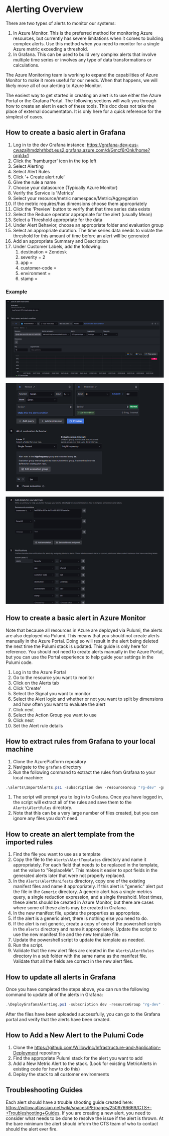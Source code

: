 # Alerting Overview

There are two types of alerts to monitor our systems:

  1. In Azure Monitor. This is the preferred method for monitoring Azure resources, but currently has severe limitations when it comes to building complex alerts. Use this method when you need to monitor for a single Azure metric exceeding a threshold.
  1. In Grafana. This can be used to build very complex alerts that involve multiple time series or involves any type of data transformations or calculations.

 The Azure Monitoring team is working to expand the capabilities of Azure Monitor to make it more useful for our needs. When that happens, we will likely move all of our alerting to Azure Monitor.

 The easiest way to get started in creating an alert is to use either the Azure Portal or the Grafana Portal. The following sections will walk you through how to create an alert in each of these tools. This doc does not take the place of external documentaton. It is only here for a quick reference for the simplest of cases.

## How to create a basic alert in Grafana

1. Log in to the dev Grafana instance: https://grafana-dev-eus-cwazajhmdzhrhbdt.eus2.grafana.azure.com/d/Gmcf6rOnk/home?orgId=1
1. Click the 'hamburger' icon in the top left
1. Select Alerting
1. Select Alert Rules
1. Click '+ Create alert rule'
1. Give the rule a name
1. Choose your datasource (Typically Azure Monitor)
1. Verify the Service is 'Metrics'
1. Select your resource/metric namespace/Metric/Aggregation
1. If the metric requires/has dimensions choose them appropriately
1. Click the 'Preview' button to verify that that time series data exists
1. Select the Reduce operator appropriate for the alert (usually Mean)
1. Select a Threshold appropriate for the data
1. Under Alert Behavior, choose an appropriate folder and evaluation group
1. Select an appropriate duration. The time series data needs to violate the threshold for this amount of time before an alert will be generated
1. Add an appropriate Summary and Description
1. Under Customer Labels, add the following:
    1. destination = Zendesk
    1. severity = 2
    1. app =
    1. customer-code =
    1. environment =
    1. stamp =

### Example

![Alt text](image.png)

![Alt text](image-1.png)

![Alt text](image-2.png)

## How to create a basic alert in Azure Monitor

Note that because all resources in Azure are deployed via Pulumi, the alerts are also deployed via Pulumi. This means that you should not create alerts manually in the Azure Portal. Doing so will result in the alert being deleted the next time the Pulumi stack is updated.
This guide is only here for reference. You should not need to create alerts manually in the Azure Portal, but you can use the Portal experience to help guide your settings in the Pulumi code.

1. Log in to the Azure Portal
1. Go to the resource you want to monitor
1. Click on the Alerts tab
1. Click 'Create'
1. Select the Signal you want to monitor
1. Select the Alert logic and whether or not you want to split by dimensions and how often you want to evaluate the alert
1. Click next
1. Select the Action Group you want to use
1. Click next
1. Set the Alert rule details

## How to extract rules from Grafana to your local machine

1. Clone the AzurePlatform repository
1. Navigate to the `grafana` directory
1. Run the following command to extract the rules from Grafana to your local machine:

```powershell
.\alerts\ImportAlerts.ps1 -subscription dev -resourceGroup "rg-dev" -grafanaUrl "https://grafana-dev-eus-cwazajhmdzhrhbdt.eus2.grafana.azure.com" -grafanaName "grafana-dev-eus"
```

1. The script will prompt you to log in to Grafana. Once you have logged in, the script will extract all of the rules and save them to the `Alerts\AlertRules` directory.
1. Note that this can be a very large number of files created, but you can ignore any files you don't need.

## How to create an alert template from the imported rules

1. Find the file you want to use as a template
1. Copy the file to the `Alerts\AlertTemplates` directory and name it appropriately. For each field that needs to be replaced in the template, set the value to "ReplaceMe". This makes it easier to spot fields in the generated alerts later that were not properly replaced.
1. In the `Alerts\AlertManifests` directory, copy one of the existing manifest files and name it appropriately. If this alert is "generic" alert put the file in the `Generic` directory. A generic alert has a single metrics query, a single reduction expression, and a single threshold. Most times, these alerts should be created in Azure Monitor, but there are cases where some of these alerts may be created in Grafana.
1. In the new manifest file, update the properties as appropriate.
1. If the alert is a generic alert, there is nothing else you need to do.
1. If the alert is not generic, create a copy of one of the powershell scripts in the `Alerts` directory and name it appropriately. Update the script to use the new manifest file and the new template file.
1. Update the powershell script to update the template as needed.
1. Run the script.
1. Validate that the new alert files are created in the `Alerts\AlertRules` directory in a sub folder with the same name as the manifest file. Validate that all the fields are correct in the new alert files.

## How to update all alerts in Grafana

Once you have completed the steps above, you can run the following command to update all of the alerts in Grafana:

```powershell
.\DeployGrafanaAlerting.ps1 -subscription dev -resourceGroup "rg-dev" -grafanaUrl "https://grafana-dev-eus-cwazajhmdzhrhbdt.eus2.grafana.azure.com" -grafanaName "grafana-dev-eus"
```

After the files have been uploaded successfully, you can go to the Grafana portal and verify that the alerts have been created.

## How to Add a New Alert to the Pulumi Code

1. Clone the https://github.com/WillowInc/Infrastructure-and-Application-Deployment repository
1. Find the appropriate Pulumi stack for the alert you want to add
1. Add a New Metric Alert to the stack. (Look for existing MetricAlerts in existing code for how to do this)
1. Deploy the stack to all customer environments

## Troubleshooting Guides

Each alert should have a trouble shooting guide created here: https://willow.atlassian.net/wiki/spaces/PE/pages/2509766669/CTS+-+Troubleshooting+Guides.
If you are creating a new alert, you need to consider what needs to be done to resolve the issue if the alert is thrown. At the bare minimum the alert should inform the CTS team of who to contact should the alert ever fire.
